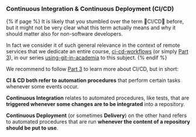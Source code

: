 ### Continuous Integration & Continuous Deployment (CI/CD)

{% if page %}
It is likely that you stumbled over the term 🌟CI/CD🌟 before, but it might not be very clear what this term actually means and why it should matter also for non-software developers.

In fact we consider it of such general relevance in the context of <i class="fab fa-git"></i> remote services that we dedicate an entire course, [ci-cd-workflows](https://github.com/t4d-gmbh/ci-cd-workflows) (or simply [Part 3](https://t4d-gmbh.github.io/using-git-in-academia/content/ci-cd-workflows/source/content/index.html)), in our series [using-git-in-academia](https://t4d-gmbh.github.io/using-git-in-academia/index.html) to this subject.
{% endif %}

We recommend to follow [Part 3](https://t4d-gmbh.github.io/using-git-in-academia/content/ci-cd-workflows/source/content/index.html) to learn more about CI/CD, but in short:

**CI & CD both refer to automation procedures** that perform certain tasks whenever some events occur.

**Continuous Integration** relates to automated procedures, like tests, that are **triggered whenever some changes are to be integrated** into a repository.

**Continuous Deployment** (or sometimes **Delivery**) on the other hand refers to automated procedures that are run **whenever the content of a repository should be put to use**.
